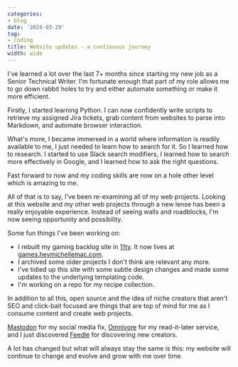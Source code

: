 ```yaml
---
categories:
- blog
date: '2024-03-29'
tag:
- Coding
title: Website updates - a continuous journey
width: wide
---
```


I've learned a lot over the last 7+ months since starting my new job as a Senior Technical Writer. I'm fortunate enough that part of my role allows me to go down rabbit holes to try and either automate something or make it more efficient.

Firstly, I started learning Python. I can now confidently write scripts to retrieve my assigned Jira tickets, grab content from websites to parse into Markdown, and automate browser interaction. 

What's more, I became immersed in a world where information is readily available to me, I just needed to learn how to search for it. So I learned how to research. I started to use Slack search modifiers, I learned how to search more effectively in Google, and I learned how to ask the right questions.

Fast forward to now and my coding skills are now on a hole other level which is amazing to me.

All of that is to say, I've been re-examining all of my web projects. Looking at this website and my other web projects through a new lense has been a really enjoyable experience. Instead of seeing walls and roadblocks, I'm now seeing opportunity and possibility. 

Some fun things I've been working on:
- I rebuilt my gaming backlog site in [11ty](https://www.11ty.dev/). It now lives at [games.heymichellemac.com](https://games.heymichellemac.com/).
- I archived some older projects I don't think are relevant any more.
- I've tidied up this site with some subtle design changes and made some updates to the underlying templating code.
- I'm working on a repo for my recipe collection.

In addition to all this, open source and the idea of niche creators that aren't SEO and click-bait focused are things that are top of mind for me as I consume content and create web projects.

[Mastodon](https://pkm.social/@heymichellemac) for my social media fix, [Omnivore](https://omnivore.app) for my read-it-later service, and I just discovered [Feedle](https://feedle.world/) for discovering new creators.

A lot has changed but what will always stay the same is this: my website will continue to change and evolve and grow with me over time.